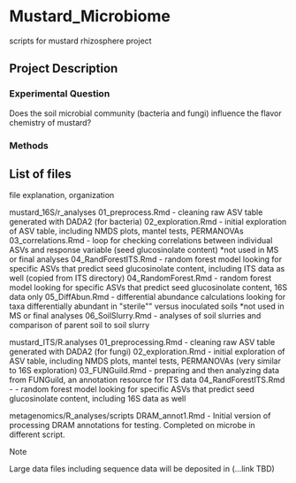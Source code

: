 # Mustard_Microbiome
scripts for mustard rhizosphere project

## Project Description


### Experimental Question
Does the soil microbial community (bacteria and fungi) influence the flavor chemistry of mustard?

### Methods


## List of files
file explanation, organization

mustard_16S/r_analyses
01_preprocess.Rmd - cleaning raw ASV table generated with DADA2 (for bacteria)
02_exploration.Rmd - initial exploration of ASV table, including NMDS plots, mantel tests, PERMANOVAs
03_correlations.Rmd - loop for checking correlations between individual ASVs and response variable (seed glucosinolate content) *not used in MS or final analyses
04_RandForestITS.Rmd - random forest model looking for specific ASVs that predict seed glucosinolate content, including ITS data as well (copied from ITS directory)
04_RandomForest.Rmd - random forest model looking for specific ASVs that predict seed glucosinolate content, 16S data only
05_DiffAbun.Rmd - differential abundance calculations looking for taxa differentially abundant in "sterile"" versus inoculated soils *not used in MS or final analyses
06_SoilSlurry.Rmd - analyses of soil slurries and comparison of parent soil to soil slurry

mustard_ITS/R.analyses
01_preprocessing.Rmd - cleaning raw ASV table generated with DADA2 (for fungi)
02_exploration.Rmd - initial exploration of ASV table, including NMDS plots, mantel tests, PERMANOVAs (very similar to 16S exploration)
03_FUNGuild.Rmd - preparing and then analyzing data from FUNGuild, an annotation resource for ITS data 
04_RandForestITS.Rmd - - random forest model looking for specific ASVs that predict seed glucosinolate content, including 16S data as well

metagenomics/R_analyses/scripts
DRAM_annot1.Rmd - Initial version of processing DRAM annotations for testing. Completed on microbe in different script. 

>[!NOTE]
>Large data files including sequence data will be deposited in (...link TBD)